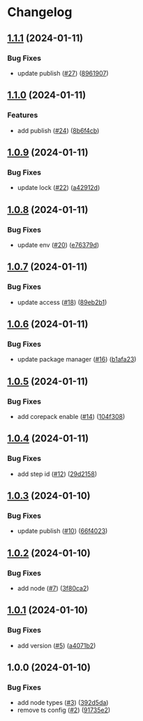 # Changelog

## [1.1.1](https://github.com/achieveagility/nx-publish/compare/v1.1.0...v1.1.1) (2024-01-11)


### Bug Fixes

* update publish ([#27](https://github.com/achieveagility/nx-publish/issues/27)) ([8961907](https://github.com/achieveagility/nx-publish/commit/89619075f8c167cfda82497f023d36fc5a3c12ac))

## [1.1.0](https://github.com/achieveagility/nx-publish/compare/v1.0.9...v1.1.0) (2024-01-11)


### Features

* add publish ([#24](https://github.com/achieveagility/nx-publish/issues/24)) ([8b6f4cb](https://github.com/achieveagility/nx-publish/commit/8b6f4cbb657cd22f8317b7eec13ff903a9c3230e))

## [1.0.9](https://github.com/achieveagility/nx-publish/compare/v1.0.8...v1.0.9) (2024-01-11)


### Bug Fixes

* update lock ([#22](https://github.com/achieveagility/nx-publish/issues/22)) ([a42912d](https://github.com/achieveagility/nx-publish/commit/a42912d98c7ed13bde664eee015494cb844ea339))

## [1.0.8](https://github.com/achieveagility/nx-publish/compare/v1.0.7...v1.0.8) (2024-01-11)


### Bug Fixes

* update env ([#20](https://github.com/achieveagility/nx-publish/issues/20)) ([e76379d](https://github.com/achieveagility/nx-publish/commit/e76379d585c090b5a3a72feac6c4610b4ada8df5))

## [1.0.7](https://github.com/achieveagility/nx-publish/compare/v1.0.6...v1.0.7) (2024-01-11)


### Bug Fixes

* update access ([#18](https://github.com/achieveagility/nx-publish/issues/18)) ([89eb2b1](https://github.com/achieveagility/nx-publish/commit/89eb2b156c42eb1952264a9e610b1ae9844bf8d7))

## [1.0.6](https://github.com/achieveagility/nx-publish/compare/v1.0.5...v1.0.6) (2024-01-11)


### Bug Fixes

* update package manager ([#16](https://github.com/achieveagility/nx-publish/issues/16)) ([b1afa23](https://github.com/achieveagility/nx-publish/commit/b1afa234d4bcad69385a1dc99e873254063f2563))

## [1.0.5](https://github.com/achieveagility/nx-publish/compare/v1.0.4...v1.0.5) (2024-01-11)


### Bug Fixes

* add corepack enable ([#14](https://github.com/achieveagility/nx-publish/issues/14)) ([104f308](https://github.com/achieveagility/nx-publish/commit/104f308a9c2254f1471063b4d037b421d8bd3a68))

## [1.0.4](https://github.com/achieveagility/nx-publish/compare/v1.0.3...v1.0.4) (2024-01-11)


### Bug Fixes

* add step id ([#12](https://github.com/achieveagility/nx-publish/issues/12)) ([29d2158](https://github.com/achieveagility/nx-publish/commit/29d21588d87517aaf5568a9cf5ff34b907bccaa3))

## [1.0.3](https://github.com/achieveagility/nx-publish/compare/v1.0.2...v1.0.3) (2024-01-10)


### Bug Fixes

* update publish ([#10](https://github.com/achieveagility/nx-publish/issues/10)) ([66f4023](https://github.com/achieveagility/nx-publish/commit/66f40232a40fb1ec0f8d1de8455f0da975e4ed30))

## [1.0.2](https://github.com/achieveagility/nx-publish/compare/v1.0.1...v1.0.2) (2024-01-10)


### Bug Fixes

* add node ([#7](https://github.com/achieveagility/nx-publish/issues/7)) ([3f80ca2](https://github.com/achieveagility/nx-publish/commit/3f80ca2c02a9a738f6fbf048843d8421a2fb13ec))

## [1.0.1](https://github.com/achieveagility/nx-publish/compare/v1.0.0...v1.0.1) (2024-01-10)


### Bug Fixes

* add version ([#5](https://github.com/achieveagility/nx-publish/issues/5)) ([a4071b2](https://github.com/achieveagility/nx-publish/commit/a4071b2d80971b78558d570846b7dbe1839c49a4))

## 1.0.0 (2024-01-10)


### Bug Fixes

* add node types ([#3](https://github.com/achieveagility/nx-publish/issues/3)) ([392d5da](https://github.com/achieveagility/nx-publish/commit/392d5daab8b0ed66f3f4dc82eba4f3c6a80560f5))
* remove ts config ([#2](https://github.com/achieveagility/nx-publish/issues/2)) ([91735e2](https://github.com/achieveagility/nx-publish/commit/91735e2e29b361d14f3dc9c307990cd86fd89d7a))
